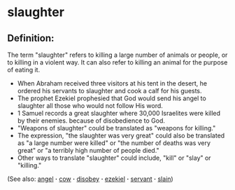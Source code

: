 # slaughter #

## Definition: ##

The term "slaughter" refers to killing a large number of animals or people, or to killing in a violent way. It can also refer to killing an animal for the purpose of eating it.

* When Abraham received three visitors at his tent in the desert, he ordered his servants to slaughter and cook a calf for his guests.
* The prophet Ezekiel prophesied that God would send his angel to slaughter all those who would not follow His word.
* 1 Samuel records a great slaughter where 30,000 Israelites were killed by their enemies. because of disobedience to God.
* "Weapons of slaughter" could be translated as "weapons for killing."
* The expression, "the slaughter was very great" could also be translated as "a large number were killed" or "the number of deaths was very great" or "a terribly high number of people died."
* Other ways to translate "slaughter" could include, "kill" or "slay" or "killing."

(See also: [angel](../kt/angel.md) **·** [cow](../other/cow.md) **·** [disobey](../other/disobey.md) **·** [ezekiel](../other/ezekiel.md) **·** [servant](../other/servant.md) **·** [slain](../other/slain.md))

